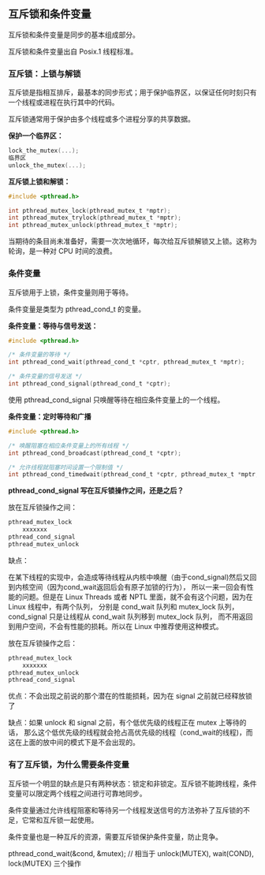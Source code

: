 ## 互斥锁和条件变量

互斥锁和条件变量是同步的基本组成部分。

互斥锁和条件变量出自 Posix.1 线程标准。

### 互斥锁：上锁与解锁

互斥锁是指相互排斥，最基本的同步形式；用于保护临界区，以保证任何时刻只有一个线程或进程在执行其中的代码。

互斥锁通常用于保护由多个线程或多个进程分享的共享数据。

**保护一个临界区：**
```c
lock_the_mutex(...);
临界区
unlock_the_mutex(...);
```

**互斥锁上锁和解锁：**
```c
#include <pthread.h>

int pthread_mutex_lock(pthread_mutex_t *mptr);
int pthread_mutex_trylock(pthread_mutex_t *mptr);
int pthread_mutex_unlock(pthread_mutex_t *mptr);
```

当期待的条目尚未准备好，需要一次次地循环，每次给互斥锁解锁又上锁。这称为轮询，是一种对 CPU 时间的浪费。

### 条件变量

互斥锁用于上锁，条件变量则用于等待。

条件变量是类型为 pthread_cond_t 的变量。

**条件变量：等待与信号发送：**

```c
#include <pthread.h>

/* 条件变量的等待 */
int pthread_cond_wait(pthread_cond_t *cptr, pthread_mutex_t *mptr);

/* 条件变量的信号发送 */
int pthread_cond_signal(pthread_cond_t *cptr);
```

使用 pthread_cond_signal 只唤醒等待在相应条件变量上的一个线程。

**条件变量：定时等待和广播**

```c
#include <pthread.h>

/* 唤醒阻塞在相应条件变量上的所有线程 */
int pthread_cond_broadcast(pthread_cond_t *cptr);

/* 允许线程就阻塞时间设置一个限制值 */
int pthread_cond_timedwait(pthread_cond_t *cptr, pthread_mutex_t *mptr, const struct timespec *abstime);
```

**pthread_cond_signal 写在互斥锁操作之间，还是之后？**

放在互斥锁操作之间：

```c
pthread_mutex_lock
    xxxxxxx
pthread_cond_signal
pthread_mutex_unlock
```

缺点：

在某下线程的实现中，会造成等待线程从内核中唤醒（由于cond_signal)然后又回到内核空间（因为cond_wait返回后会有原子加锁的行为），
所以一来一回会有性能的问题。但是在 Linux Threads 或者 NPTL 里面，就不会有这个问题，因为在Linux 线程中，有两个队列，
分别是 cond_wait 队列和 mutex_lock 队列， cond_signal 只是让线程从 cond_wait 队列移到 mutex_lock 队列，
而不用返回到用户空间，不会有性能的损耗。所以在 Linux 中推荐使用这种模式。

放在互斥锁操作之后：

```c
pthread_mutex_lock
    xxxxxxx
pthread_mutex_unlock
pthread_cond_signal
```

优点：不会出现之前说的那个潜在的性能损耗，因为在 signal 之前就已经释放锁了

缺点：如果 unlock 和 signal 之前，有个低优先级的线程正在 mutex 上等待的话，
那么这个低优先级的线程就会抢占高优先级的线程（cond_wait的线程)，而这在上面的放中间的模式下是不会出现的。

### 有了互斥锁，为什么需要条件变量

互斥锁一个明显的缺点是只有两种状态：锁定和非锁定。互斥锁不能跨线程，条件变量可以限定两个线程之间进行可靠地同步。

条件变量通过允许线程阻塞和等待另一个线程发送信号的方法弥补了互斥锁的不足，它常和互斥锁一起使用。

条件变量也是一种互斥的资源，需要互斥锁保护条件变量，防止竞争。

pthread_cond_wait(&cond, &mutex); // 相当于 unlock(MUTEX), wait(COND), lock(MUTEX) 三个操作
